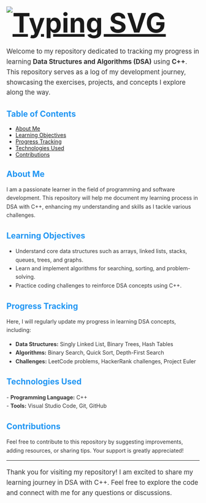 # <span style="font-size: 2.5em; color: #4CAF50; font-weight: bold;"><a href="https://git.io/typing-svg"><img src="https://readme-typing-svg.herokuapp.com?font=Fira+Code&weight=900&size=30&pause=1000&color=65F7E7&width=435&lines=My+DSA+with+C%2B%2B+Journey" alt="Typing SVG" /></a></span>

<p style="font-size: 1.2em; color: #333; line-height: 1.6;">
Welcome to my repository dedicated to tracking my progress in learning <strong>Data Structures and Algorithms (DSA)</strong> using <strong>C++</strong>. This repository serves as a log of my development journey, showcasing the exercises, projects, and concepts I explore along the way.
</p>

## <span style="color: #2196F3; font-weight: bold;">Table of Contents</span>
- [About Me](#about-me)
- [Learning Objectives](#learning-objectives)
- [Progress Tracking](#progress-tracking)
- [Technologies Used](#technologies-used)
- [Contributions](#contributions)

## <span style="color: #2196F3; font-weight: bold;">About Me</span>
<p style="color: #333; line-height: 1.6;">
I am a passionate learner in the field of programming and software development. This repository will help me document my learning process in DSA with C++, enhancing my understanding and skills as I tackle various challenges.
</p>

## <span style="color: #2196F3; font-weight: bold;">Learning Objectives</span>
<ul style="color: #333; line-height: 1.6;">
    <li>Understand core data structures such as arrays, linked lists, stacks, queues, trees, and graphs.</li>
    <li>Learn and implement algorithms for searching, sorting, and problem-solving.</li>
    <li>Practice coding challenges to reinforce DSA concepts using C++.</li>
</ul>

## <span style="color: #2196F3; font-weight: bold;">Progress Tracking</span>
<p style="color: #333; line-height: 1.6;">
Here, I will regularly update my progress in learning DSA concepts, including:
</p>
<ul style="color: #333; line-height: 1.6;">
    <li><strong>Data Structures:</strong> Singly Linked List, Binary Trees, Hash Tables</li>
    <li><strong>Algorithms:</strong> Binary Search, Quick Sort, Depth-First Search</li>
    <li><strong>Challenges:</strong> LeetCode problems, HackerRank challenges, Project Euler</li>
</ul>

## <span style="color: #2196F3; font-weight: bold;">Technologies Used</span>
<p style="color: #333; line-height: 1.6;">
- <strong>Programming Language:</strong> C++<br>
- <strong>Tools:</strong> Visual Studio Code, Git, GitHub
</p>

## <span style="color: #2196F3; font-weight: bold;">Contributions</span>
<p style="color: #333; line-height: 1.6;">
Feel free to contribute to this repository by suggesting improvements, adding resources, or sharing tips. Your support is greatly appreciated!
</p>

---

<p style="font-size: 1.2em; color: #333; line-height: 1.6;">
Thank you for visiting my repository! I am excited to share my learning journey in DSA with C++. Feel free to explore the code and connect with me for any questions or discussions.
</p>
